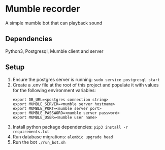 # Mumble recorder
  A simple mumble bot that can playback sound

## Dependencies
  Python3, Postgresql, Mumble client and server

## Setup

1. Ensure the postgres server is running: `sudo service postgresql start`
2. Create a .env file at the root of this project and populate it with values for the following environment variables:
    ```
    export DB_URL=<postgres connection string>
    export MUMBLE_SERVER=<mumble server hostname>
    export MUMBLE_PORT=<mumble server port>
    export MUMBLE_PASSWORD=<mumble server password>
    export MUMBLE_USER=<mumble user name>
    ```
3. Install python package dependencies: `pip3 install -r requirements.txt`
4. Run database migrations: `alembic upgrade head`
5. Run the bot `./run_bot.sh`